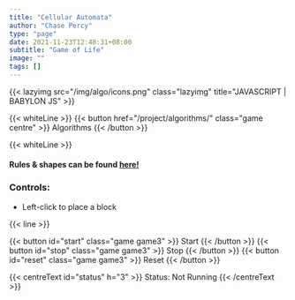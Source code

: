 ```yaml
---
title: "Cellular Automata"
author: "Chase Percy"
type: "page"
date: 2021-11-23T12:48:31+08:00
subtitle: "Game of Life"
image: ""
tags: []
---
```


{{< lazyimg src="/img/algo/icons.png" class="lazyimg" title="JAVASCRIPT | BABYLON JS" >}}

{{< whiteLine >}}
{{< button href="/project/algorithms/" class="game centre" >}} Algorithms {{< /button >}}

{{< whiteLine >}}

#### Rules & shapes can be found [here!](https://en.wikipedia.org/wiki/Conway%27s_Game_of_Life)

### Controls:
- Left-click to place a block

{{< line >}}

{{< button id="start" class="game game3" >}} Start {{< /button >}}
{{< button id="stop" class="game game3" >}} Stop {{< /button >}}
{{< button id="reset" class="game game3" >}} Reset {{< /button >}}

{{< centreText id="status" h="3" >}} Status: Not Running {{< /centreText >}} 
